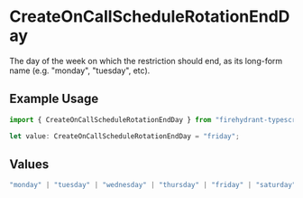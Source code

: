 # CreateOnCallScheduleRotationEndDay

The day of the week on which the restriction should end, as its long-form name (e.g. "monday", "tuesday", etc).

## Example Usage

```typescript
import { CreateOnCallScheduleRotationEndDay } from "firehydrant-typescript-sdk/models/components";

let value: CreateOnCallScheduleRotationEndDay = "friday";
```

## Values

```typescript
"monday" | "tuesday" | "wednesday" | "thursday" | "friday" | "saturday" | "sunday"
```